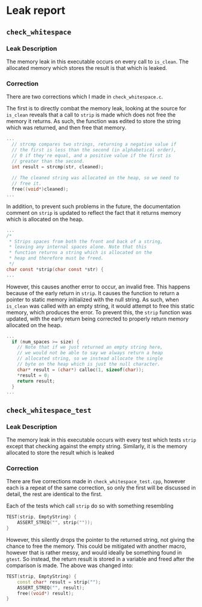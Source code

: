 # Leak report

## `check_whitespace`

### Leak Description

The memory leak in this executable occurs on every call to `is_clean`. The allocated memory which stores the result is that which is leaked.

### Correction

There are two corrections which I made in `check_whitespace.c`.

The first is to directly combat the memory leak, looking at the source for `is_clean` reveals that a call to `strip` is made which does not free the memory it returns. As such, the function was edited to store the string which was returned, and then free that memory.

```c
...
  // strcmp compares two strings, returning a negative value if
  // the first is less than the second (in alphabetical order),
  // 0 if they're equal, and a positive value if the first is
  // greater than the second.
  int result = strcmp(str, cleaned);
  
  // The cleaned string was allocated on the heap, so we need to
  // free it.
  free((void*)cleaned);   
...
```

In addition, to prevent such problems in the future, the documentation comment on `strip` is updated to reflect the fact that it returns memory which is allocated on the heap.

```c
...
/*
 * Strips spaces from both the front and back of a string,
 * leaving any internal spaces alone. Note that this
 * function returns a string which is allocated on the
 * heap and therefore must be freed.
 */
char const *strip(char const *str) {
...
```

However, this causes another error to occur, an invalid free. This happens because of the early return in `strip`. It causes the function to return a pointer to static memory initialized with the null string. As such, when `is_clean` was called with an empty string, it would attempt to free this static memory, which produces the error. To prevent this, the `strip` function was updated, with the early return being corrected to properly return memory allocated on the heap.

```c
...
  if (num_spaces >= size) {
    // Note that if we just returned an empty string here,
    // we would not be able to say we always return a heap
    // allocated string, so we instead allocate the single
    // byte on the heap which is just the null character.
    char* result = (char*) calloc(1, sizeof(char));
    *result = 0;
    return result;
  }
...
```

## `check_whitespace_test`

### Leak Description

The memory leak in this executable occurs with every test which tests `strip` except that checking against the empty string. Similarly, it is the memory allocated to store the result which is leaked

### Correction

There are five corrections made in `check_whitespace_test.cpp`, however each is a repeat of the same correction, so only the first will be discussed in detail, the rest are identical to the first.

Each of the tests which call `strip` do so with something resembling

```cpp
TEST(strip, EmptyString) {
    ASSERT_STREQ("", strip(""));
}
```

However, this silently drops the pointer to the returned string, not giving the chance to free the memory. This could be mitigated with another macro, however that is rather messy, and would ideally be something found in `gtest`. So instead, the return result is stored in a variable and freed after the comparison is made. The above was changed into:

```cpp
TEST(strip, EmptyString) {
    const char* result = strip("");
    ASSERT_STREQ("", result);
    free((void*) result);
}
```